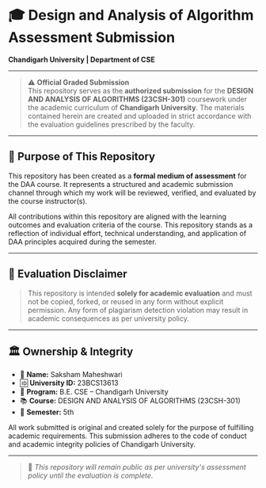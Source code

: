 # 🎓 Design and Analysis of Algorithm Assessment Submission  
**Chandigarh University | Department of CSE**

---

> ⚠️ **Official Graded Submission**  
This repository serves as the **authorized submission** for the **DESIGN AND ANALYSIS OF ALGORITHMS (23CSH-301)** coursework under the academic curriculum of **Chandigarh University**. The materials contained herein are created and uploaded in strict accordance with the evaluation guidelines prescribed by the faculty.

---

## 📌 Purpose of This Repository

This repository has been created as a **formal medium of assessment** for the DAA course. It represents a structured and academic submission channel through which my work will be reviewed, verified, and evaluated by the course instructor(s).

All contributions within this repository are aligned with the learning outcomes and evaluation criteria of the course. This repository stands as a reflection of individual effort, technical understanding, and application of DAA principles acquired during the semester.

---

## 📄 Evaluation Disclaimer

> This repository is intended **solely for academic evaluation** and must not be copied, forked, or reused in any form without explicit permission. Any form of plagiarism detection violation may result in academic consequences as per university policy.

---

## 🏛️ Ownership & Integrity

- 📌 **Name:** Saksham Maheshwari  
- 🆔 **University ID:** 23BCS13613  
- 🏫 **Program:** B.E. CSE – Chandigarh University
- 📚 **Course:** DESIGN AND ANALYSIS OF ALGORITHMS (23CSH-301)
- 📆 **Semester:** 5th

All work submitted is original and created solely for the purpose of fulfilling academic requirements. This submission adheres to the code of conduct and academic integrity policies of Chandigarh University.

---

> 🔐 *This repository will remain public as per university's assessment policy until the evaluation is complete.*
